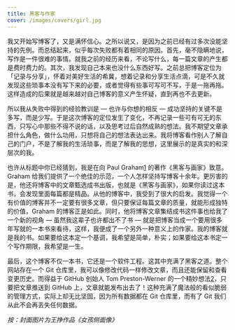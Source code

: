 ```yaml
---
title: 黑客与作家
cover: /images/covers/girl.jpg
---
```


我又开始写博客了，又是满怀信心。之所以说又，是因为之前已经有过多次没能坚持的先例。而总结起来，似乎每次失败都有着相同的原因。首先，毫不隐瞒地说，写作是一件很难的事情。就我之前的经历来看，不论写什么，每一篇文章的产生都是费时费力的。其次，我发现自己本来也没什么东西好写。之前总把博客定位为「记录与分享」，怀着对美好生活的希冀，想着记录和分享生活点滴，可是不久就发现这些琐事本没有写下来的必要，或者觉得有些事可写可不写，于是一拖再拖。这样造成的后果就是越来越对自己博客的意义产生怀疑，直到再也不去更新。

所以我从失败中得到的经验教训是 — 也许与你想的相反 — 成功坚持的关键不是多写，而是少写。于是这次博客的定位发生了变化，不再记录一些可有可无的东西，只写心中那些不得不说的话，以及思考过后自然成熟的想法。我不期望文章承担什么角色，做什么功用，只想将自己的想法表达出来。我将博客看作别人了解自己的门户，不是了解我的生活琐事，而是了解我的思想，这里展示的是真实的和深层次的我。

也许从标题中你已经猜到，我是在向 Paul Graham[1] 的著作《黑客与画家》致意。Graham 给我们提供了一个绝佳的示范，一个人怎样坚持写博客十余年。更厉害的是，他还将博客中的文章甄选成书出版，也就是《黑客与画家》，如果你读过这本书，会发现里面每篇都是精品。从他的博客中，我受到了很大的启发。我觉得一个有价值的博客并不一定要有很多文章，但只要保证每篇文章的质量，就能形成独特的价值，Graham 的博客正是如此。同时，他将博客文章集结成书这件事也给我了一个新的视角 — 虽然我这辈子也许都出不了书 — 就是把博客当成一个要用很多年写就的一本书来看待，这样，我便成了一个另外一种意义上的作家。我的博客就是我的书。如果要给这本定一个基调，我希望是简单，朴实；如果要给这本书定一个写作期限，我希望是一生。

最后，这个博客不仅一本书，它还是一个软件工程。这其中充满了黑客之道。整个网站存在一个 Git 仓库里，我可以像修改代码一样修改文章，而且还能保留和查看变更历史。而得益于 GitHub 创始人 Tom Preston-Werner 的一个精妙想法[2]，只要把文章推送到 GitHub 上，文章就能发布出去了！这种充满了魔法般的看似脆弱的管理方式，实际上却无比坚固，因为所有数据都在 Git 仓库里，而有了 Git 我们从此不会再丢失任何数据。

_按：封面图片为王挣作品《女孩侧面像》_

[1]: http://paulgraham.com
[2]: http://tom.preston-werner.com/2008/11/17/blogging-like-a-hacker.html
